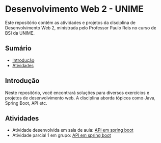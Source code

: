 # Desenvolvimento Web 2 - UNIME

Este repositório contém as atividades e projetos da disciplina de Desenvolvimento Web 2, ministrada pelo Professor Paulo Reis no curso de BSI da UNIME.

## Sumário

- [Introdução](#introdução)
- [Atividades](#atividades)


## Introdução
Neste repositório, você encontrará soluções para diversos exercícios e projetos de desenvolvimento web.
A disciplina aborda tópicos como Java, Spring Boot, API etc.

## Atividades

- Atividade desenvolvida em sala de aula:
  [API em spring boot](https://github.com/MichelNsouza/AtividadeSalaDeAula1Web2)
- Atividade parcial 1 em grupo:
  [API em spring boot]()

